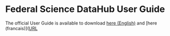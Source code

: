 # Federal Science DataHub User Guide

The official User Guide is available to download [here (English)](https://github.com/ssc-sp/datahub-docs/raw/main/UserGuide/Federal%20Science%20Data%20Hub%20User%20Guide.pdf) and [here (francais)]([URL](https://github.com/ssc-sp/datahub-docs/raw/main/fr/UserGuide/DataHub%20scientifiques%20f%C3%A9d%C3%A9ral%20guide%20de%20l%E2%80%99utilisateur.pdf) 
